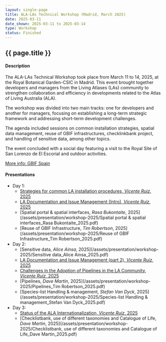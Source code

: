 ```yaml
---
layout: single-page
title: ALA-LAs Technical Workshop (Madrid, March 2025) 
date: 2025-03-11
date_shown: 2025-03-11 to 2025-03-14
type: Workshop
status: Finished
---
```


## {{ page.title }}

#### Description 

The ALA-LAs Technical Workshop took place from March 11 to 14, 2025, at the Royal Botanical Garden-CSIC in Madrid. This event brought together developers and managers from the Living Atlases (LAs) community to strengthen collaboration and efficiency in developments related to the Atlas of Living Australia (ALA).

The workshop was divided into two main tracks: one for developers and another for managers, focusing on establishing a long-term strategic framework and addressing short-term development challenges.

The agenda included sessions on common installation strategies, spatial data management, reuse of GBIF infrastructures, checklinkbank project, and handling of sensitive data, among other topics.

The event concluded with a social day featuring a visit to the Royal Site of San Lorenzo de El Escorial and outdoor activities.

[More info: GBIF Spain](https://gbif.es/talleres/ala-las-technical-workshop-madrid-march-2025)

#### Presentations

- Day 1:
  - [Strategies for common LA installation procedures, _Vicente Ruiz_, 2025](https://datos.gbif.es/others/pres/2025-la-deploy-strategies)
  - [LA Documentation and Issue Management (Intro), _Vicente Ruiz_, 2025](https://datos.gbif.es/others/pres/2025-la-docs-issues-intro)
  - [Spatial portal & spatial interfaces, _Rasa Bukontaite_, 2025](/assets/presentation/workshop-2025/Spatial portal & spatial interfaces_Rasa Bukontaite_2025.pdf)
  - [Reuse of GBIF Infrastructure, _Tim Robertson_, 2025](/assets/presentation/workshop-2025/Reuse of GBIF Infrastructure_Tim Robertson_2025.pdf)  
- Day 2:
  - [Sensitive data, _Alice Ainsa_, 2025](/assets/presentation/workshop-2025/Sensitive data_Alice Ainsa_2025.pdf)
  - [LA Documentation and Issue Management (part 2), _Vicente Ruiz_, 2025](https://datos.gbif.es/others/pres/2025-la-docs-issues-part-2)
  - [Challenges in the Adoption of Pipelines in the LA Community, _Vicente Ruiz_, 2025](https://datos.gbif.es/others/pres/2025-la-pipelines-challenges)
  - [Pipelines, _Dave Martin_, 2025](/assets/presentation/workshop-2025/Pipelines_Tim Robertson_2025.pdf)
  - [Species-list Handling & management, _Stefan Van Dyck_, 2025](/assets/presentation/workshop-2025/Species-list Handling & management_Stefan Van Dyck_2025.pdf)
- Day 3:
  - [Status of the ALA Internationalization, _Vicente Ruiz_, 2025](https://datos.gbif.es/others/pres/2025-la-status-of-i18n)
  - [Checklistbank, use of different taxonomies and Catalogue of Life, _Dave Martin_, 2025](/assets/presentation/workshop-2025/Checklistbank, use of different taxonomies and Catalogue of Life_Dave Martin_2025.pdf)
